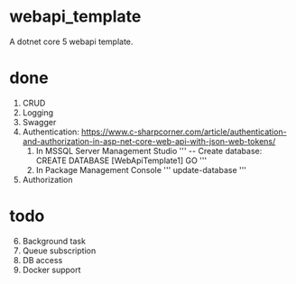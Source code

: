 # webapi_template
A dotnet core 5 webapi template.

# done
1. CRUD
2. Logging
3. Swagger
4. Authentication: https://www.c-sharpcorner.com/article/authentication-and-authorization-in-asp-net-core-web-api-with-json-web-tokens/
	1) In MSSQL Server Management Studio
	'''
	-- Create database:
	CREATE DATABASE [WebApiTemplate1]
	GO
	'''
	2) In Package Management Console
	'''
	update-database
	'''
5. Authorization 

# todo
6. Background task 
7. Queue subscription
8. DB access
9. Docker support